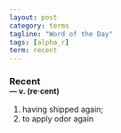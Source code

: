 ```yaml
---
layout: post
category: terms
tagline: "Word of the Day"
tags: [alpha_r]
term: recent
---
```


<h3>Recent<br/> <small>&mdash; v. (re<span>&middot;</span>cent)</small></h3>
<p><ol>
<li>having shipped again;</li>
<li>to apply odor again</li>
</ol></p>
